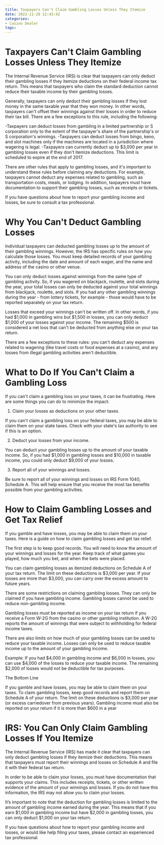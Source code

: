 ```yaml
---
title: Taxpayers Can't Claim Gambling Losses Unless They Itemize
date: 2022-11-28 12:43:42
categories:
- Casino Dealer
tags:
---
```



#  Taxpayers Can't Claim Gambling Losses Unless They Itemize

The Internal Revenue Service (IRS) is clear that taxpayers can only deduct their gambling losses if they itemize deductions on their federal income tax return. This means that taxpayers who claim the standard deduction cannot reduce their taxable income by their gambling losses.

Generally, taxpayers can only deduct their gambling losses if they lost money in the same taxable year that they won money. In other words, taxpayers can't offset their winnings against their losses in order to reduce their tax bill. There are a few exceptions to this rule, including the following:

-Taxpayers can deduct losses from gambling in a limited partnership or S corporation only to the extent of the taxpayer's share of the partnership's or S corporation's winnings.
-Taxpayers can deduct losses from bingo, keno, and slot machines only if the machines are located in a jurisdiction where wagering is legal.
-Taxpayers can currently deduct up to $3,000 per year in gambling losses even if they don't itemize deductions. This limit is scheduled to expire at the end of 2017.

There are other rules that apply to gambling losses, and it's important to understand these rules before claiming any deductions. For example, taxpayers cannot deduct any expenses related to gambling, such as transportation costs, meals, or lodging. In addition, taxpayers must have documentation to support their gambling losses, such as receipts or tickets.

If you have questions about how to report your gambling income and losses, be sure to consult a tax professional.

#  Why You Can't Deduct Gambling Losses

Individual taxpayers can deducted gambling losses up to the amount of their gambling winnings. However, the IRS has specific rules on how you calculate those losses. You must keep detailed records of your gambling activity, including the date and amount of each wager, and the name and address of the casino or other venue.

You can only deduct losses against winnings from the same type of gambling activity. So, if you wagered on blackjack, roulette, and slots during the year, your total losses can only be deducted against your total winnings from blackjack, roulette, and slots. If you had any other gambling winnings during the year - from lottery tickets, for example - those would have to be reported separately on your tax return.

Losses that exceed your winnings can't be written off. In other words, if you had $1,000 in gambling wins but $1,500 in losses, you can only deduct $1,000 of your losses against your income. The remaining $500 is considered a net loss that can't be deducted from anything else on your tax return.

There are a few exceptions to these rules: you can't deduct any expenses related to wagering (like travel costs or food expenses at a casino), and any losses from illegal gambling activities aren't deductible.

#  What to Do If You Can't Claim a Gambling Loss

If you can't claim a gambling loss on your taxes, it can be frustrating. Here are some things you can do to minimize the impact:

1. Claim your losses as deductions on your other taxes.

If you can't claim a gambling loss on your federal taxes, you may be able to claim them on your state taxes. Check with your state's tax authority to see if this is an option.

2. Deduct your losses from your income.

You can deduct your gambling losses up to the amount of your taxable income. So, if you had $1,000 in gambling losses and $10,000 in taxable income, you could only deduct $9,000 of your losses.

3. Report all of your winnings and losses.

Be sure to report all of your winnings and losses on IRS Form 1040, Schedule A. This will help ensure that you receive the most tax benefits possible from your gambling activities.

#  How to Claim Gambling Losses and Get Tax Relief

If you gamble and have losses, you may be able to claim them on your taxes. Here is a guide on how to claim gambling losses and get tax relief.

The first step is to keep good records. You will need to know the amount of your winnings and losses for the year. Keep track of what games you played, how much you bet, and when the bets were placed.

You can claim gambling losses as itemized deductions on Schedule A of your tax return. The limit on these deductions is $3,000 per year. If your losses are more than $3,000, you can carry over the excess amount to future years.

There are some restrictions on claiming gambling losses. They can only be claimed if you have gambling income. Gambling losses cannot be used to reduce non-gambling income.

Gambling losses must be reported as income on your tax return if you receive a Form W-2G from the casino or other gambling institution. A W-2G reports the amount of winnings that were subject to withholding for federal income taxes.

There are also limits on how much of your gambling losses can be used to reduce your taxable income. Losses can only be used to reduce taxable income up to the amount of your gambling income.

Example: If you had $4,000 in gambling income and $6,000 in losses, you can use $4,000 of the losses to reduce your taxable income. The remaining $2,000 of losses would not be deductible for tax purposes.

The Bottom Line

If you gamble and have losses, you may be able to claim them on your taxes. To claim gambling losses, keep good records and report them on Schedule A of your return. The limit on these deductions is $3,000 per year (or excess carriedover from previous years). Gambling income must also be reported on your return if it is more than $600 in a year

#  IRS: You Can Only Claim Gambling Losses If You Itemize

The Internal Revenue Service (IRS) has made it clear that taxpayers can only deduct gambling losses if they itemize their deductions. This means that taxpayers must report their winnings and losses on Schedule A and file it with their federal tax return.

In order to be able to claim your losses, you must have documentation that supports your claims. This includes receipts, tickets, or other written evidence of the amount of your winnings and losses. If you do not have this information, the IRS may not allow you to claim your losses.

It’s important to note that the deduction for gambling losses is limited to the amount of gambling income earned during the year. This means that if you earn $1,000 in gambling income but have $2,000 in gambling losses, you can only deduct $1,000 on your tax return.

If you have questions about how to report your gambling income and losses, or would like help filing your taxes, please contact an experienced tax professional.